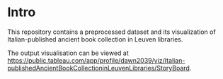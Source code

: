 # Intro
This repository contains a preprocessed dataset and its visualization of Italian-published ancient book collection in Leuven libraries.

The output visualisation can be viewed at https://public.tableau.com/app/profile/dawn2039/viz/Italian-publishedAncientBookCollectioninLeuvenLibraries/StoryBoard.
